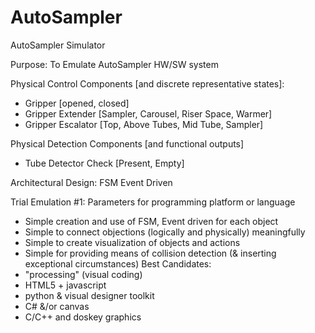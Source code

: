 # AutoSampler
AutoSampler Simulator

Purpose: To Emulate AutoSampler HW/SW system

Physical Control Components [and discrete representative states]:
- Gripper [opened, closed]
- Gripper Extender [Sampler, Carousel, Riser Space, Warmer]
- Gripper Escalator [Top, Above Tubes, Mid Tube, Sampler]

Physical Detection Components [and functional outputs]
- Tube Detector Check [Present, Empty]

Architectural Design: FSM Event Driven

Trial Emulation #1: Parameters for programming platform or language
- Simple creation and use of FSM, Event driven for each object
- Simple to connect objections (logically and physically) meaningfully
- Simple to create visualization of objects and actions
- Simple for providing means of collision detection (& inserting exceptional circumstances)
Best Candidates:
- "processing" (visual coding)
- HTML5 + javascript
- python & visual designer toolkit
- C# &/or canvas
- C/C++ and doskey graphics



